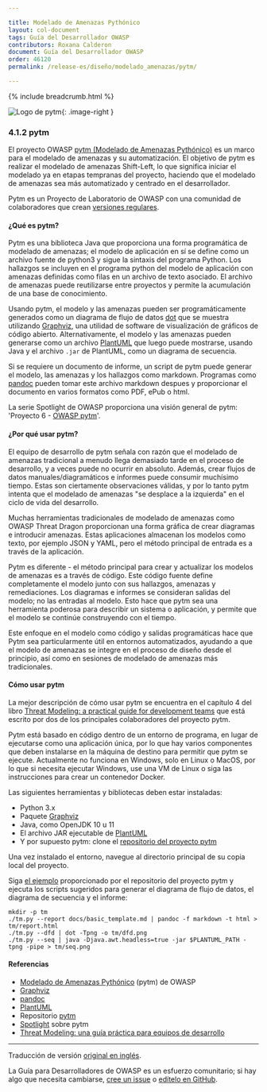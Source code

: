 ```yaml
---

title: Modelado de Amenazas Pythónico
layout: col-document
tags: Guía del Desarrollador OWASP
contributors: Roxana Calderon
document: Guía del Desarrollador OWASP
order: 46120
permalink: /release-es/diseño/modelado_amenazas/pytm/

---
```


{% include breadcrumb.html %}

<style type="text/css">
.image-right {
  height: 180px;
  display: block;
  margin-left: auto;
  margin-right: auto;
  float: right;
}
</style>

![Logo de pytm](../../../../assets/images/logos/pytm.png "OWASP pytm"){: .image-right }

### 4.1.2 pytm

El proyecto OWASP [pytm (Modelado de Amenazas Pythónico)][pytmproject] es un marco
para el modelado de amenazas y su automatización.
El objetivo de pytm es realizar el modelado de amenazas Shift-Left, lo que significa iniciar
el modelado ya en etapas tempranas del proyecto, haciendo que el modelado de amenazas sea más automatizado
y centrado en el desarrollador.

Pytm es un Proyecto de Laboratorio de OWASP con una comunidad de colaboradores
que crean [versiones regulares][pytmreleases].

#### ¿Qué es pytm?

Pytm es una biblioteca Java que proporciona una forma programática de modelado de amenazas;
el modelo de aplicación en sí se define como un archivo fuente de python3 y sigue la sintaxis del programa Python.
Los hallazgos se incluyen en el programa python del modelo de aplicación con amenazas definidas
como filas en un archivo de texto asociado.
El archivo de amenazas puede reutilizarse entre proyectos y permite la acumulación de una base de conocimiento.

Usando pytm, el modelo y las amenazas pueden ser programáticamente generados
como un diagrama de flujo de datos [dot][graphvizdot]
que se muestra utilizando [Graphviz][graphviz], una utilidad de software de visualización de gráficos de código abierto.
Alternativamente, el modelo y las amenazas pueden generarse como un archivo [PlantUML][plantuml] que luego puede mostrarse,
usando Java y el archivo `.jar` de PlantUML, como un diagrama de secuencia.

Si se requiere un documento de informe, un script de pytm puede generar el modelo,
las amenazas y los hallazgos como markdown.
Programas como [pandoc][pandoc] pueden tomar este archivo markdown despues
y proporcionar el documento en varios formatos como PDF, ePub o html.

La serie Spotlight de OWASP proporciona una visión general de pytm: 'Proyecto 6 - [OWASP pytm][spotlight06]'.

#### ¿Por qué usar pytm?

El equipo de desarrollo de pytm señala con razón que el modelado de amenazas tradicional a menudo llega demasiado tarde
en el proceso de desarrollo, y a veces puede no ocurrir en absoluto.
Además, crear flujos de datos manuales/diagramáticos e informes puede consumir muchísimo tiempo.
Estas son ciertamente observaciones válidas,
y por lo tanto pytm intenta que el modelado de amenazas "se desplace a la izquierda" en el ciclo de vida del desarrollo.

Muchas herramientas tradicionales de modelado de amenazas como OWASP Threat Dragon proporcionan
una forma gráfica de crear diagramas e introducir amenazas.
Estas aplicaciones almacenan los modelos como texto, por ejemplo JSON y YAML,
pero el método principal de entrada es a través de la aplicación.

Pytm es diferente - el método principal para crear y actualizar los modelos de amenazas es a través de código.
Este código fuente define completamente el modelo junto con sus hallazgos, amenazas y remediaciones.
Los diagramas e informes se consideran salidas del modelo; no las entradas al modelo.
Esto hace que pytm sea una herramienta poderosa para describir un sistema o aplicación,
y permite que el modelo se continúe construyendo con el tiempo.

Este enfoque en el modelo como código y salidas programáticas hace que Pytm
sea particularmente útil en entornos automatizados,
ayudando a que el modelo de amenazas se integre en el proceso de diseño desde el principio,
así como en sesiones de modelado de amenazas más tradicionales.

#### Cómo usar pytm

La mejor descripción de cómo usar pytm se encuentra en el capítulo 4 del libro
[Threat Modeling: a practical guide for development teams][TMchap4]
que está escrito por dos de los principales colaboradores del proyecto pytm.

Pytm está basado en código dentro de un entorno de programa, en lugar de ejecutarse como una aplicación única,
por lo que hay varios componentes que deben instalarse en la máquina de destino para permitir que pytm se ejecute.
Actualmente no funciona en Windows, solo en Linux o MacOS, por lo que si necesita ejecutar Windows, use una VM de Linux
o siga las instrucciones para crear un contenedor Docker.

Las siguientes herramientas y bibliotecas deben estar instaladas:

* Python 3.x
* Paquete [Graphviz][graphvizdot]
* Java, como OpenJDK 10 u 11
* El archivo JAR ejecutable de [PlantUML][plantumljar]
* Y por supuesto pytm: clone el [repositorio del proyecto pytm][pytmrepo]

Una vez instalado el entorno, navegue al directorio principal de su copia local del proyecto.

Siga [el ejemplo][pytmexample] proporcionado por el repositorio del proyecto pytm y ejecuta los scripts sugeridos
para generar el diagrama de flujo de datos, el diagrama de secuencia y el informe:

```text
mkdir -p tm
./tm.py --report docs/basic_template.md | pandoc -f markdown -t html > tm/report.html
./tm.py --dfd | dot -Tpng -o tm/dfd.png
./tm.py --seq | java -Djava.awt.headless=true -jar $PLANTUML_PATH -tpng -pipe > tm/seq.png
```

#### Referencias

* [Modelado de Amenazas Pythónico][pytmproject]  (pytm) de OWASP
* [Graphviz][graphviz]
* [pandoc][pandoc]
* [PlantUML][plantuml]
* Repositorio [pytm][pytmrepo]
* [Spotlight][spotlight06] sobre pytm
* [Threat Modeling: una guía práctica para equipos de desarrollo][TMchap4]

----
Traducción de versión [original en inglés][release060102].

La Guía para Desarrolladores de OWASP es un esfuerzo comunitario; si hay algo que necesita cambiarse,
[cree un issue][issue060102] o [edítelo en GitHub][edit060102].

[release060102]: https://github.com/OWASP/www-project-developer-guide/blob/main/release/06-design/01-threat-modeling/02-pytm.md
[graphviz]: https://graphviz.org/
[graphvizdot]: https://graphviz.org/download/
[issue060102]: https://github.com/OWASP/www-project-developer-guide/issues/new?labels=enhancement&template=request.md&title=Update:%2006-design/01-threat-modeling/02-pytm
[pandoc]: https://pandoc.org/installing.html
[plantuml]: https://plantuml.com/
[plantumljar]: https://plantuml.com/download
[edit060102]: https://github.com/OWASP/www-project-developer-guide/blob/main/draft/06-design/01-threat-modeling/02-pytm.md
[pytmrepo]: https://github.com/OWASP/pytm/
[pytmproject]: https://owasp.org/www-project-pytm/
[pytmexample]: https://github.com/OWASP/pytm/blob/master/tm.py
[pytmreleases]: https://github.com/OWASP/pytm/releases
[spotlight06]: https://youtu.be/oTqkPaEbTnE
[TMchap4]: https://www.oreilly.com/library/view/threat-modeling/9781492056546/ch04.html
